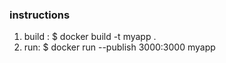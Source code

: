 ### instructions

1. build : $ docker build -t myapp .
2. run: $ docker run --publish 3000:3000 myapp
